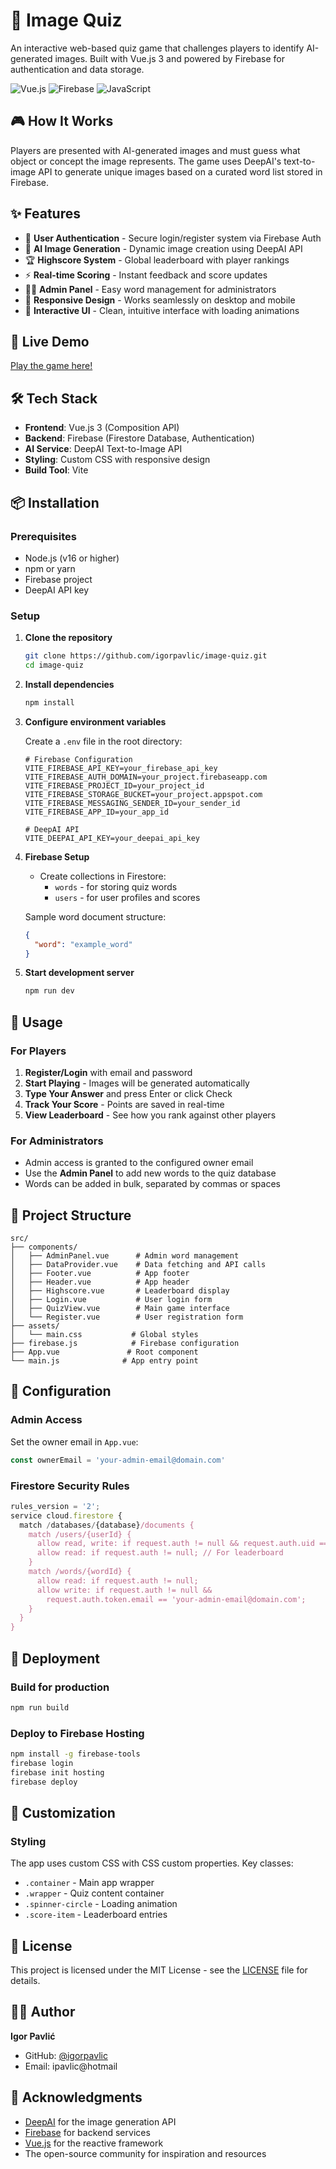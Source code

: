 # 🧠 Image Quiz

An interactive web-based quiz game that challenges players to identify AI-generated images. Built with Vue.js 3 and powered by Firebase for authentication and data storage.

![Vue.js](https://img.shields.io/badge/Vue.js-3.x-4FC08D?style=flat&logo=vue.js&logoColor=white)
![Firebase](https://img.shields.io/badge/Firebase-9.x-FFCA28?style=flat&logo=firebase&logoColor=black)
![JavaScript](https://img.shields.io/badge/JavaScript-ES6+-F7DF1E?style=flat&logo=javascript&logoColor=black)

## 🎮 How It Works

Players are presented with AI-generated images and must guess what object or concept the image represents. The game uses DeepAI's text-to-image API to generate unique images based on a curated word list stored in Firebase.

## ✨ Features

- 🔐 **User Authentication** - Secure login/register system via Firebase Auth
- 🎨 **AI Image Generation** - Dynamic image creation using DeepAI API
- 🏆 **Highscore System** - Global leaderboard with player rankings
- ⚡ **Real-time Scoring** - Instant feedback and score updates
- 👨‍💼 **Admin Panel** - Easy word management for administrators
- 📱 **Responsive Design** - Works seamlessly on desktop and mobile
- 🎯 **Interactive UI** - Clean, intuitive interface with loading animations

## 🚀 Live Demo

[Play the game here!](#) <!-- Add your deployment URL -->

## 🛠️ Tech Stack

- **Frontend**: Vue.js 3 (Composition API)
- **Backend**: Firebase (Firestore Database, Authentication)
- **AI Service**: DeepAI Text-to-Image API
- **Styling**: Custom CSS with responsive design
- **Build Tool**: Vite

## 📦 Installation

### Prerequisites

- Node.js (v16 or higher)
- npm or yarn
- Firebase project
- DeepAI API key

### Setup

1. **Clone the repository**
   ```bash
   git clone https://github.com/igorpavlic/image-quiz.git
   cd image-quiz
   ```

2. **Install dependencies**
   ```bash
   npm install
   ```

3. **Configure environment variables**
   
   Create a `.env` file in the root directory:
   ```env
   # Firebase Configuration
   VITE_FIREBASE_API_KEY=your_firebase_api_key
   VITE_FIREBASE_AUTH_DOMAIN=your_project.firebaseapp.com
   VITE_FIREBASE_PROJECT_ID=your_project_id
   VITE_FIREBASE_STORAGE_BUCKET=your_project.appspot.com
   VITE_FIREBASE_MESSAGING_SENDER_ID=your_sender_id
   VITE_FIREBASE_APP_ID=your_app_id

   # DeepAI API
   VITE_DEEPAI_API_KEY=your_deepai_api_key
   ```

4. **Firebase Setup**
   - Create collections in Firestore:
     - `words` - for storing quiz words
     - `users` - for user profiles and scores
   
   Sample word document structure:
   ```json
   {
     "word": "example_word"
   }
   ```

5. **Start development server**
   ```bash
   npm run dev
   ```

## 🎯 Usage

### For Players
1. **Register/Login** with email and password
2. **Start Playing** - Images will be generated automatically
3. **Type Your Answer** and press Enter or click Check
4. **Track Your Score** - Points are saved in real-time
5. **View Leaderboard** - See how you rank against other players

### For Administrators
- Admin access is granted to the configured owner email
- Use the **Admin Panel** to add new words to the quiz database
- Words can be added in bulk, separated by commas or spaces

## 📁 Project Structure

```
src/
├── components/
│   ├── AdminPanel.vue      # Admin word management
│   ├── DataProvider.vue    # Data fetching and API calls
│   ├── Footer.vue          # App footer
│   ├── Header.vue          # App header
│   ├── Highscore.vue       # Leaderboard display
│   ├── Login.vue           # User login form
│   ├── QuizView.vue        # Main game interface
│   └── Register.vue        # User registration form
├── assets/
│   └── main.css           # Global styles
├── firebase.js            # Firebase configuration
├── App.vue               # Root component
└── main.js              # App entry point
```

## 🔧 Configuration

### Admin Access
Set the owner email in `App.vue`:
```javascript
const ownerEmail = 'your-admin-email@domain.com'
```

### Firestore Security Rules
```javascript
rules_version = '2';
service cloud.firestore {
  match /databases/{database}/documents {
    match /users/{userId} {
      allow read, write: if request.auth != null && request.auth.uid == userId;
      allow read: if request.auth != null; // For leaderboard
    }
    match /words/{wordId} {
      allow read: if request.auth != null;
      allow write: if request.auth != null && 
        request.auth.token.email == 'your-admin-email@domain.com';
    }
  }
}
```

## 🚀 Deployment

### Build for production
```bash
npm run build
```

### Deploy to Firebase Hosting
```bash
npm install -g firebase-tools
firebase login
firebase init hosting
firebase deploy
```

## 🎨 Customization

### Styling
The app uses custom CSS with CSS custom properties. Key classes:
- `.container` - Main app wrapper
- `.wrapper` - Quiz content container  
- `.spinner-circle` - Loading animation
- `.score-item` - Leaderboard entries

## 📝 License

This project is licensed under the MIT License - see the [LICENSE](LICENSE) file for details.

## 👨‍💻 Author

**Igor Pavlić**
- GitHub: [@igorpavlic](https://github.com/igorpavlic)
- Email: ipavlic@hotmail

## 🙏 Acknowledgments

- [DeepAI](https://deepai.org/) for the image generation API
- [Firebase](https://firebase.google.com/) for backend services
- [Vue.js](https://vuejs.org/) for the reactive framework
- The open-source community for inspiration and resources